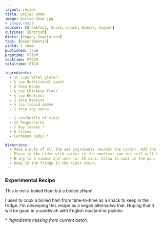 ```yaml
---
layout: recipe
title: Boiled sHam
image: boiled-sham.jpg
# imagecredit:
courses: [Breakfast, Snack, Lunch, Dinner, Supper]
cuisines: [British]
diets: [Vegan, Vegetarian]
tags: [Experimental]
yield: 1 sHam
published: true
preptime: PT10M
cooktime: PT25M
totaltime: PT1H

ingredients:
  - 1¼ cups Vital gluten
  - ¼ cup Nutritional yeast
  - 2 tbsp Honey
  - ¼ cup Chickpea flour
  - ¼ cup Beetroot
  - 1 tbsp Marmite
  - ½ tsp liquid smoke
  - 1 tbsp soy sauce

  - 1 can/bottle of cider
  - 12 Peppercorns
  - 2 Bay leaves *
  - 6 Cloves
  - Cardamom pods? *

directions:
  - Make a pulp of all the wet ingrdients (except the cider). Add the flours and yeast and kneed to a dough. Shape and roll tightly in foil. Refridgerate for about 30mins to rest.
  - Place in the cider with spices in the smallest pan the roll will fit in.
  - Bring to a simmer and cook for 25 mins. Allow to cool in the pan.
  - Keep in the fridge in the cider stock.
---
```


### Experimental Recipe

This is not a boiled Ham but a boiled sHam!

I used to cook a boiled ham from time-to-time as a snack to keep in the fridge. I'm deveoping this recipe as a vegan alternative that. Hoping that it will be good in a sandwich with English mustard or pickles.

\* _Ingredients missing from current batch._

